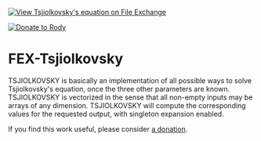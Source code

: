 [![View Tsjiolkovsky's equation on File Exchange](https://www.mathworks.com/matlabcentral/images/matlab-file-exchange.svg)](https://www.mathworks.com/matlabcentral/fileexchange/46933-tsjiolkovsky-s-equation)

[![Donate to Rody](https://i.stack.imgur.com/bneea.png)](https://www.paypal.com/cgi-bin/webscr?cmd=_s-xclick&hosted_button_id=4M7RMVNMKAXXQ&source=url)

# FEX-Tsjiolkovsky

TSJIOLKOVSKY is basically an implementation of all possible ways to solve Tsjiolkovsky's equation, once the three other parameters are known.
TSJIOLKOVSKY is vectorized in the sense that all non-empty inputs may
be arrays of any dimension. TSJIOLKOVSKY will compute the corresponding
values for the requested output, with singleton expansion enabled.

If you find this work useful, please consider [a donation](https://www.paypal.com/cgi-bin/webscr?cmd=_s-xclick&hosted_button_id=4M7RMVNMKAXXQ&source=url).
